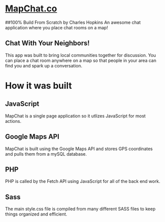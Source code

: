 # [MapChat.co](http://mapchat.co)
##100% Build From Scratch by Charles Hopkins
An awesome chat application where you place chat rooms on a map!

## Chat With Your Neighbors!
This app was built to bring local communities together for discussion. You can place a chat room anywhere on a map so that people in your area can find you and spark up a conversation.

# How it was built

## JavaScript
MapChat is a single page application so it utlizes JavaScript for most actions.

## Google Maps API
MapChat is built using the Google Maps API and stores GPS coordinates and pulls them from a mySQL database.

## PHP
PHP is called by the Fetch API using JavaScript for all of the back end work.

## Sass
The main style.css file is compiled from many different SASS files to keep things organized and efficient.

